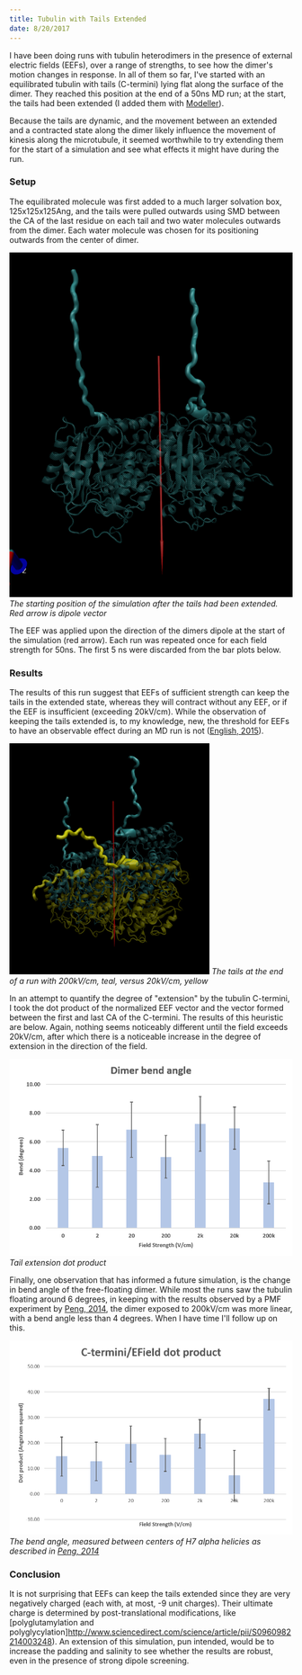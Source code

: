 ```yaml
---
title: Tubulin with Tails Extended
date: 8/20/2017
---
```

I have been doing runs with tubulin heterodimers in the presence of external electric fields (EEFs), over a range of strengths, to see how the dimer's motion changes in response. In all of them so far, I've started with an equilibrated tubulin with tails (C-termini) lying flat along the surface of the dimer. They reached this position at the end of a 50ns MD run; at the start, the tails had been extended (I added them with [Modeller](https://salilab.org/modeller/wiki/Missing%20residues)).

Because the tails are dynamic, and the movement between an extended and a contracted state along the dimer likely influence the movement of kinesis along
the microtubule, it seemed worthwhile to try extending them for the start of a simulation and see what effects it might have during the run.

### Setup

The equilibrated molecule was first added to a much larger solvation box, 125x125x125Ang, and the tails were pulled outwards using SMD between the CA of the last residue on each tail and two water molecules outwards from the dimer. Each water molecule was chosen for its positioning outwards from the center of dimer.

![Tubulin molecule at start](./1.png "Starting position")
*The starting position of the simulation after the tails had been extended. Red arrow is dipole vector*

The EEF was applied upon the direction of the dimers dipole at the start of the simulation (red arrow). Each run was repeated once for each field strength for 50ns. The first 5 ns were discarded from the bar plots below.

### Results

The results of this run suggest that EEFs of sufficient strength can keep the tails in the extended state, whereas they will contract without any EEF,
or if the EEF is insufficient (exceeding 20kV/cm). While the observation of keeping the tails extended is, to my knowledge, new, the threshold for EEFs to have an observable effect during an MD run is not ([English, 2015](https://www.ncbi.nlm.nih.gov/pubmed/25903011)).

![Tails extended](2.png "Tails in an extended state")
*The tails at the end of a run with 200kV/cm, teal, versus 20kV/cm, yellow*

In an attempt to quantify the degree of "extension" by the tubulin C-termini, I took the dot product of the normalized EEF vector and the vector formed between
the first and last CA of the C-termini. The results of this heuristic are below. Again, nothing seems noticeably different until the field exceeds 20kV/cm, after which there is a noticeable increase in the degree of extension in the direction of the field.

![Tail extension compared](3.png "Tail extension dot-product")
*Tail extension dot product*

Finally, one observation that has informed a future simulation, is the change in bend angle of the free-floating dimer. While most the runs saw the tubulin floating around 6 degrees, in keeping with the results observed by a PMF experiment by [Peng, 2014](http://journals.plos.org/ploscompbiol/article?id=10.1371/journal.pcbi.1003464), the dimer exposed to 200kV/cm was more linear, with a bend angle less than 4 degrees. When I have time I'll follow up on this.

![Intra-dimer bend angle](4.png "Tubulin bend angle")
*The bend angle, measured between centers of H7 alpha helicies as described in [Peng, 2014](http://journals.plos.org/ploscompbiol/article?id=10.1371/journal.pcbi.1003464)*

### Conclusion

It is not surprising that EEFs can keep the tails extended since they are very negatively charged (each with, at most, -9 unit charges). Their ultimate charge is determined by post-translational modifications, like [polyglutamylation and polyglycylation]http://www.sciencedirect.com/science/article/pii/S0960982214003248). An extension of this simulation, pun intended, would be to increase the padding and salinity to see whether the results are robust, even in the presence of strong dipole screening.
